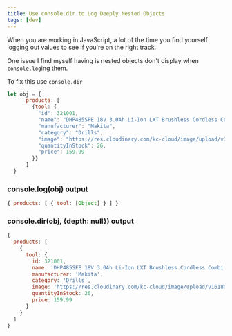 ```yaml
---
title: Use console.dir to Log Deeply Nested Objects
tags: [dev]
---
```


When you are working in JavaScript, a lot of the time you find yourself logging out values to see if you're on the right track.

One issue I find myself having is nested objects don't display when `console.log`ing them.

To fix this use `console.dir`

```js
let obj = {
      products: [
        {tool: {
          "id": 321001,
          "name": "DHP485SFE 18V 3.0Ah Li-Ion LXT Brushless Cordless Combi Drill (",
          "manufacturer": "Makita",
          "category": "Drills",
          "image": "https://res.cloudinary.com/kc-cloud/image/upload/v1618064911/vue-fundamentals/ae235_pn5koq.jpg",
          "quantityInStock": 26,
          "price": 159.99
        }}
      ]
  }
```

### console.log(obj) output

```js
{ products: [ { tool: [Object] } ] }
```

### console.dir(obj, {depth: null}) output

```js
{
  products: [
    {
      tool: {
        id: 321001,
        name: 'DHP485SFE 18V 3.0Ah Li-Ion LXT Brushless Cordless Combi Drill (',
        manufacturer: 'Makita',
        category: 'Drills',
        image: 'https://res.cloudinary.com/kc-cloud/image/upload/v1618064911/vue-fundamentals/ae235_pn5koq.jpg',
        quantityInStock: 26,
        price: 159.99
      }
    }
  ]
}
```